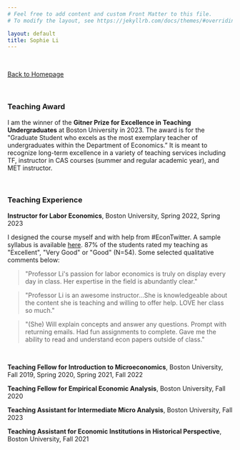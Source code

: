 ```yaml
---
# Feel free to add content and custom Front Matter to this file.
# To modify the layout, see https://jekyllrb.com/docs/themes/#overriding-theme-defaults

layout: default
title: Sophie Li
---
```


<br/>

[Back to Homepage](./index)

<br/>

### Teaching Award

I am the winner of the **Gitner Prize for Excellence in Teaching Undergraduates** at Boston University in 2023. The award is for the "Graduate Student who excels as the most exemplary teacher of undergraduates within the Department of Economics.”  It is meant to recognize long-term excellence in a variety of teaching services including TF, instructor in CAS courses (summer and regular academic year), and MET instructor.

<br/>

### Teaching Experience

**Instructor for Labor Economics**, Boston University, Spring 2022, Spring 2023

I designed the course myself and with help from #EconTwitter. A sample syllabus is available [here](pdfs/EC356_Syllabus.pdf). 87% of the students rated my teaching as "Excellent", "Very Good" or "Good" (N=54). Some selected qualitative comments below:


> "Professor Li's passion for labor economics is truly on display every day in class. Her expertise in the field is abundantly clear."

> "Professor Li is an awesome instructor...She is knowledgeable about the content she is teaching and willing to offer help. LOVE her class so much."

> "(She) Will explain concepts and answer any questions. Prompt with returning emails. Had fun assignments to complete. Gave me the ability to read and understand econ papers outside of class."


<br/>

**Teaching Fellow for Introduction to Microeconomics**, Boston University, Fall 2019, Spring 2020, Spring 2021, Fall 2022

**Teaching Fellow for Empirical Economic Analysis**, Boston University, Fall 2020

**Teaching Assistant for Intermediate Micro Analysis**, Boston University, Fall 2023

**Teaching Assistant for Economic Institutions in Historical Perspective**, Boston University, Fall 2021
